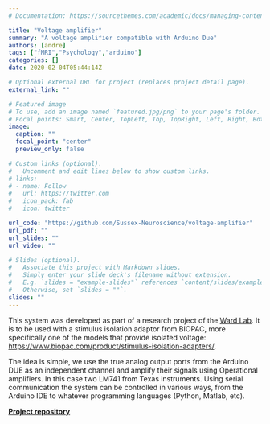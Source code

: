 ```yaml
---
# Documentation: https://sourcethemes.com/academic/docs/managing-content/

title: "Voltage amplifier"
summary: "A voltage amplifier compatible with Arduino Due"
authors: [andre]
tags: ["fMRI","Psychology","arduino"]
categories: []
date: 2020-02-04T05:44:14Z

# Optional external URL for project (replaces project detail page).
external_link: ""

# Featured image
# To use, add an image named `featured.jpg/png` to your page's folder.
# Focal points: Smart, Center, TopLeft, Top, TopRight, Left, Right, BottomLeft, Bottom, BottomRight.
image:
  caption: ""
  focal_point: "center"
  preview_only: false

# Custom links (optional).
#   Uncomment and edit lines below to show custom links.
# links:
# - name: Follow
#   url: https://twitter.com
#   icon_pack: fab
#   icon: twitter

url_code: "https://github.com/Sussex-Neuroscience/voltage-amplifier"
url_pdf: ""
url_slides: ""
url_video: ""

# Slides (optional).
#   Associate this project with Markdown slides.
#   Simply enter your slide deck's filename without extension.
#   E.g. `slides = "example-slides"` references `content/slides/example-slides.md`.
#   Otherwise, set `slides = ""`.
slides: ""
---
```


This system was developed as part of a research project of the [Ward Lab](http://www.sussex.ac.uk/profiles/92444/research). It is to be used with a stimulus isolation adaptor from BIOPAC, more specifically one of the models that provide isolated voltage: https://www.biopac.com/product/stimulus-isolation-adapters/.

The idea is simple, we use the true analog output ports from the Arduino DUE as an independent channel and amplify their signals using Operational amplifiers. In this case two LM741 from Texas instruments. Using serial communication the system can be controlled in various ways, from the Arduino IDE to whatever programming languages (Python, Matlab, etc).

[**Project repository**](<https://github.com/Sussex-Neuroscience/voltage-amplifier>)  